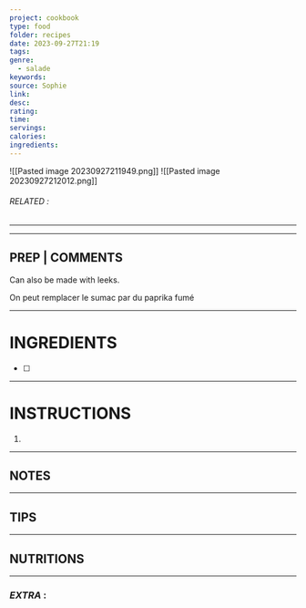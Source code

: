 ```yaml
---
project: cookbook
type: food
folder: recipes
date: 2023-09-27T21:19
tags: 
genre:
  - salade
keywords: 
source: Sophie
link: 
desc: 
rating: 
time: 
servings: 
calories: 
ingredients:
---
```


![[Pasted image 20230927211949.png]]
![[Pasted image 20230927212012.png]]
###### *RELATED* : 
---


---
## PREP | COMMENTS

Can also be made with leeks.

On peut remplacer le sumac par du paprika fumé

---
# INGREDIENTS

- [ ] 

---
# INSTRUCTIONS

1. 

---
## NOTES



---
## TIPS



---
## NUTRITIONS



---
### *EXTRA* :



